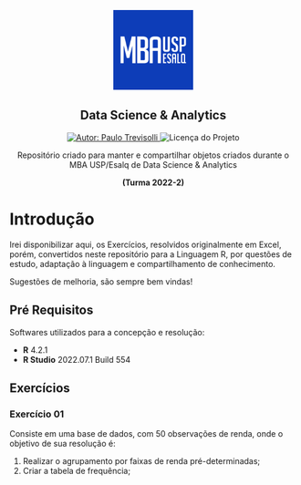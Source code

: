 
<p align="center">
  <img width="140" src="https://github.com/Trevisolli/data-science/blob/master/imagens/mbausplogo.png" />  
  <h2 align="center">Data Science & Analytics</h2>
  
   
  <p align="center">
  <a href="https://www.linkedin.com/in/Trevisolli">
    <img alt="Autor: Paulo Trevisolli" src="https://img.shields.io/badge/Autor-Paulo%20Trevisolli-green">
  </a>
  <img alt="Licença do Projeto" src="https://img.shields.io/badge/LICENSE-MIT-green"/>
<p>
  
  
  <p align="center">Repositório criado para manter e compartilhar objetos criados durante o MBA USP/Esalq de Data Science & Analytics</p> 
  <p align="center"><b>(Turma 2022-2)</b></p>
</p>


# Introdução 
Irei disponibilizar aqui, os Exercícios, resolvidos originalmente em Excel, porém, convertidos neste repositório para a Linguagem R, por questões de estudo, adaptação à linguagem e compartilhamento de conhecimento.

Sugestões de melhoria, são sempre bem vindas!

## Pré Requisitos 
Softwares utilizados para a concepção e resolução:

<ul>
  <li><b>R</b> 4.2.1 </li>
  <li><b>R Studio</b> 2022.07.1 Build 554</li>
</ul>  


## Exercícios

### Exercício 01 
Consiste em uma base de dados, com 50 observações de renda, onde o objetivo de sua resolução é:

1) Realizar o agrupamento por faixas de renda pré-determinadas;
2) Criar a tabela de frequência;




